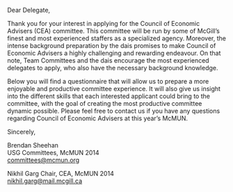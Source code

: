 Dear Delegate,

Thank you for your interest in applying for the Council of Economic Advisers
(CEA) committee. This committee will be run by some of McGill’s finest and most
experienced staffers as a specialized agency. Moreover, the intense background
preparation by the dais promises to make Council of Economic Advisers a highly
challenging and rewarding endeavour. On that note, Team Committees and the dais
encourage the most experienced delegates to apply, who also have the necessary
background knowledge.

Below you will find a questionnaire that will allow us to prepare a more
enjoyable and productive committee experience. It will also give us insight into
the different skills that each interested applicant could bring to the
committee, with the goal of creating the most productive committee dynamic
possible. Please feel free to contact us if you have any questions regarding
Council of Economic Advisers at this year’s McMUN.

Sincerely,

Brendan Sheehan  
USG Committees, McMUN 2014  
<committees@mcmun.org>

Nikhil Garg
Chair, CEA, McMUN 2014  
<nikhil.garg@mail.mcgill.ca>
